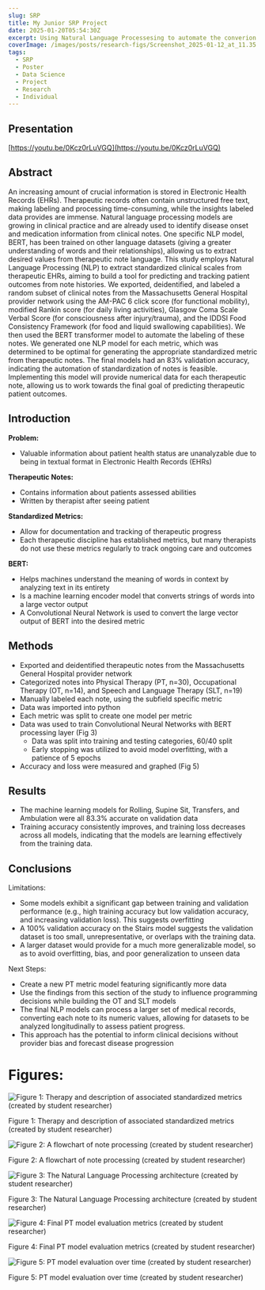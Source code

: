 ```yaml
---
slug: SRP
title: My Junior SRP Project
date: 2025-01-20T05:54:30Z
excerpt: Using Natural Language Processesing to automate the converion of therapist notes into standardized metrics
coverImage: /images/posts/research-figs/Screenshot_2025-01-12_at_11.35.07_PM.png
tags:
  - SRP
  - Poster
  - Data Science
  - Project
  - Research
  - Individual
---
```


## Presentation

[https://youtu.be/0Kcz0rLuVGQ](https://youtu.be/0Kcz0rLuVGQ)


## Abstract

An increasing amount of crucial information is stored in Electronic Health Records (EHRs). Therapeutic records often contain unstructured free text, making labeling and processing time-consuming, while the insights labeled data provides are immense. Natural language processing models are growing in clinical practice and are already used to identify disease onset and medication information from clinical notes. One specific NLP model, BERT, has been trained on other language datasets (giving a greater understanding of words and their relationships), allowing us to extract desired values from therapeutic note language. This study employs Natural Language Processing (NLP) to extract standardized clinical scales from therapeutic EHRs, aiming to build a tool for predicting and tracking patient outcomes from note histories. We exported, deidentified, and labeled a random subset of clinical notes from the Massachusetts General Hospital provider network using the AM-PAC 6 click score (for functional mobility), modified Rankin score (for daily living activities), Glasgow Coma Scale Verbal Score (for consciousness after injury/trauma), and the IDDSI Food Consistency Framework (for food and liquid swallowing capabilities). We then used the BERT transformer model to automate the labeling of these notes. We generated one NLP model for each metric, which was determined to be optimal for generating the appropriate standardized metric from therapeutic notes. The final models had an 83% validation accuracy, indicating the automation of standardization of notes is feasible. Implementing this model will provide numerical data for each therapeutic note, allowing us to work towards the final goal of predicting therapeutic patient outcomes.


## Introduction

**Problem:**

- Valuable information about patient health status are unanalyzable due to being in textual format in Electronic Health Records (EHRs)

**Therapeutic Notes:**

- Contains information about patients assessed abilities
- Written by therapist after seeing patient

**Standardized Metrics:**

- Allow for documentation and tracking of therapeutic progress
- Each therapeutic discipline has established metrics, but many therapists do not use these metrics regularly to track ongoing care and outcomes

**BERT:**

- Helps machines understand the meaning of words in context by analyzing text in its entirety
- Is a machine learning encoder model that converts strings of words into a large vector output
- A Convolutional Neural Network is used to convert the large vector output of BERT into the desired metric

## Methods

- Exported and deidentified therapeutic notes from the Massachusetts General Hospital provider network
- Categorized notes into Physical Therapy (PT, n=30), Occupational Therapy (OT, n=14), and Speech and Language Therapy (SLT, n=19)
- Manually labeled each note, using the subfield specific metric
- Data was imported into python
- Each metric was split to create one model per metric
- Data was used to train Convolutional Neural Networks with BERT processing layer (Fig 3)
    - Data was split into training and testing categories, 60/40 split
    - Early stopping was utilized to avoid model overfitting, with a patience of 5 epochs
- Accuracy and loss were measured and graphed (Fig 5)

## Results

- The machine learning models for Rolling, Supine Sit, Transfers, and Ambulation were all 83.3% accurate on validation data
- Training accuracy consistently improves, and training loss decreases across all models, indicating that the models are learning effectively from the training data.

## Conclusions

Limitations:

- Some models exhibit a significant gap between training and validation performance (e.g., high training accuracy but low validation accuracy, and increasing validation loss). This suggests overfitting
- A 100% validation accuracy on the Stairs model suggests the validation dataset is too small, unrepresentative, or overlaps with the training data.
- A larger dataset would provide for a much more generalizable model, so as to avoid overfitting, bias, and poor generalization to unseen data

Next Steps:

- Create a new PT metric model featuring significantly more data
- Use the findings from this section of the study to influence programming decisions while building the OT and SLT models
- The final NLP models can process a larger set of medical records, converting each note to its numeric values, allowing for datasets to be analyzed longitudinally to assess patient progress.
- This approach has the potential to inform clinical decisions without provider bias and forecast disease progression

# Figures:

![Figure 1: Therapy and description of associated standardized metrics (created by student researcher)](/images/posts/research-figs/image.png)

Figure 1: Therapy and description of associated standardized metrics (created by student researcher)

![Figure 2: A flowchart of note processing (created by student researcher)](/images/posts/research-figs/Screenshot_2025-01-12_at_11.35.07_PM.png)

Figure 2: A flowchart of note processing (created by student researcher)

![Figure 3: The Natural Language Processing architecture (created by student researcher)](/images/posts/research-figs/model.png)

Figure 3: The Natural Language Processing architecture (created by student researcher)

![Figure 4: Final PT model evaluation metrics (created by student researcher)](/images/posts/research-figs/final_model_performance.png)

Figure 4: Final PT model evaluation metrics (created by student researcher)

![Figure 5: PT model evaluation over time (created by student researcher)](/images/posts/research-figs/model_evaluations.png)

Figure 5: PT model evaluation over time (created by student researcher)

